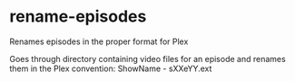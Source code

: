 # rename-episodes
Renames episodes in the proper format for Plex

Goes through directory containing video files for an episode and renames them in the Plex convention:
ShowName - sXXeYY.ext
